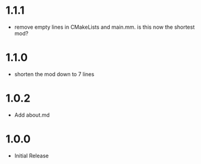 # 1.1.1
- remove empty lines in CMakeLists and main.mm. is this now the shortest mod?
# 1.1.0
- shorten the mod down to 7 lines
# 1.0.2
- Add about.md
# 1.0.0
- Initial Release
